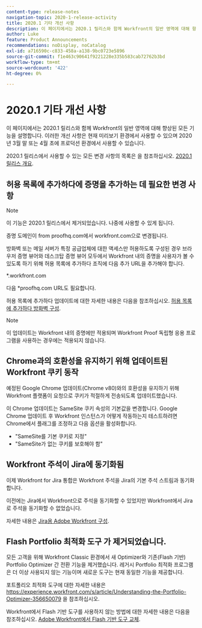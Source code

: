 ```yaml
---
content-type: release-notes
navigation-topic: 2020-1-release-activity
title: 2020.1 기타 개선 사항
description: 이 페이지에서는 2020.1 릴리스와 함께 Workfront의 일반 영역에 대해 향상된 모든 기능을 설명합니다. 이러한 개선 사항은 현재 미리보기 환경에서 사용할 수 있으며 2020년 3월 말 또는 4월 초에 프로덕션 환경에서 사용할 수 있습니다.
author: Luke
feature: Product Announcements
recommendations: noDisplay, noCatalog
exl-id: a716590c-c833-458a-a138-9bc0723e5896
source-git-commit: f1e463c90641f9221228e335b583cab72762b3bd
workflow-type: tm+mt
source-wordcount: '422'
ht-degree: 0%

---
```


# 2020.1 기타 개선 사항

이 페이지에서는 2020.1 릴리스와 함께 Workfront의 일반 영역에 대해 향상된 모든 기능을 설명합니다. 이러한 개선 사항은 현재 미리보기 환경에서 사용할 수 있으며 2020년 3월 말 또는 4월 초에 프로덕션 환경에서 사용할 수 있습니다.

2020.1 릴리스에서 사용할 수 있는 모든 변경 사항의 목록은 을 참조하십시오. [2020.1 릴리스 개요](../../../product-announcements/product-releases/2020.1-release-activity/2020-1-release-overview.md).

## 허용 목록에 추가하다에 증명을 추가하는 데 필요한 변경 사항

>[!NOTE]
>
>이 기능은 2020.1 릴리스에서 제거되었습니다. 나중에 사용할 수 있게 됩니다.

증명 도메인이 from proofhq.com에서 workfront.com으로 변경됩니다.

방화벽 또는 메일 서버가 특정 공급업체에 대한 액세스만 허용하도록 구성된 경우 브라우저 증명 뷰어와 데스크탑 증명 뷰어 모두에서 Workfront 내의 증명을 사용자가 볼 수 있도록 하기 위해 허용 목록에 추가하다 조직에 다음 추가 URL을 추가해야 합니다.

&#42;.workfront.com

다음 &#42;proofhq.com URL도 필요합니다.

허용 목록에 추가하다 업데이트에 대한 자세한 내용은 다음을 참조하십시오. [허용 목록에 추가하다 방화벽 구성](../../../administration-and-setup/get-started-wf-administration/configure-your-firewall.md).

>[!NOTE]
>
>이 업데이트는 Workfront 내의 증명에만 적용되며 Workfront Proof 독립형 응용 프로그램을 사용하는 경우에는 적용되지 않습니다.

## Chrome과의 호환성을 유지하기 위해 업데이트된 Workfront 쿠키 동작

예정된 Google Chrome 업데이트(Chrome v80)와의 호환성을 유지하기 위해 Workfront 플랫폼이 요청으로 쿠키가 적절하게 전송되도록 업데이트했습니다.

이 Chrome 업데이트는 SameSite 쿠키 속성의 기본값을 변경합니다. Google Chrome 업데이트 후 Workfront 인스턴스가 어떻게 작동하는지 테스트하려면 Chrome에서 플래그를 조정하고 다음 옵션을 활성화합니다.

* &quot;SameSite를 기본 쿠키로 지정&quot;
* &quot;SameSite가 없는 쿠키를 보호해야 함&quot;

## Workfront 주석이 Jira에 동기화됨

이제 Workfront for Jira 통합은 Workfront 주석을 Jira의 기본 주석 스트림과 동기화합니다.

이전에는 Jira에서 Workfront으로 주석을 동기화할 수 있었지만 Workfront에서 Jira로 주석을 동기화할 수 없었습니다.

자세한 내용은 [Jira용 Adobe Workfront 구성](../../../workfront-integrations-and-apps/use-workfront-with-jira/configure-workfront-for-jira.md).

## Flash Portfolio 최적화 도구 가 제거되었습니다.

모든 고객을 위해 Workfront Classic 환경에서 새 Optimizer와 기존(Flash 기반) Portfolio Optimizer 간 전환 기능을 제거했습니다. 레거시 Portfolio 최적화 프로그램은 더 이상 사용되지 않는 기능이며 새로운 도구는 현재 동일한 기능을 제공합니다.

포트폴리오 최적화 도구에 대한 자세한 내용은 https://experience.workfront.com/s/article/Understanding-the-Portfolio-Optimizer-356650079 을 참조하십시오.

Workfront에서 Flash 기반 도구를 사용하지 않는 방법에 대한 자세한 내용은 다음을 참조하십시오. [Adobe Workfront에서 Flash 기반 도구 교체](../../../product-announcements/announcements/announcement-archive/replace-flash-tools.md).
